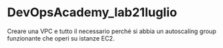 # DevOpsAcademy_lab21luglio
Creare una VPC e tutto il necessario perché si abbia un autoscaling group funzionante che operi su istanze EC2.
